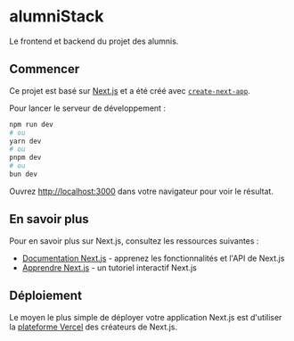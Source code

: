 # alumniStack

Le frontend et backend du projet des alumnis.

## Commencer

Ce projet est basé sur [Next.js](https://nextjs.org) et a été créé avec [`create-next-app`](https://nextjs.org/docs/app/api-reference/cli/create-next-app).

Pour lancer le serveur de développement :

```bash
npm run dev
# ou
yarn dev
# ou
pnpm dev
# ou
bun dev
```

Ouvrez [http://localhost:3000](http://localhost:3000) dans votre navigateur pour voir le résultat.

## En savoir plus

Pour en savoir plus sur Next.js, consultez les ressources suivantes :

- [Documentation Next.js](https://nextjs.org/docs) - apprenez les fonctionnalités et l'API de Next.js
- [Apprendre Next.js](https://nextjs.org/learn) - un tutoriel interactif Next.js

## Déploiement

Le moyen le plus simple de déployer votre application Next.js est d'utiliser la [plateforme Vercel](https://vercel.com/new?utm_medium=default-template&filter=next.js&utm_source=create-next-app&utm_campaign=create-next-app-readme) des créateurs de Next.js.

